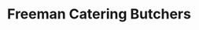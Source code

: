---
title: "Freeman Catering Butchers"
url: /gateshead/freeman-catering-butchers/
shop: wholesale
---